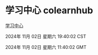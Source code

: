 # 学习中心 colearnhub
[学习中心](http://219.139.197.74:56308/colearnhub/)

2024年 11月 02日 星期六 19:40:02 CST

2024年 11月 02日 星期六 11:40:02 GMT
